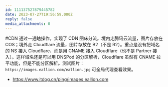 ```yaml
---
id: 111137527879445782
date: 2023-07-27T19:56:59.000Z
reply: false
media_attachments: 0
---
```


#CDN 通过一通瞎操作，实现了 CDN 图床分流。境内走腾讯云流量，图片存放在 COS；境外走 Cloudflare 流量，图片存放在 B2（不是 R2）。重点是没有把域名的 NS 接入 Cloudflare，而是用 CNAME 接入 Cloudflare（也不是 Partner 接入）。这样域名还是可以用 DNSPod 的分区解析，Cloudflare 虽然有 CNAME 拉平功能，但是不能分区解析。测试图片：`https://images.eallion.com/eallion.jpg` 可全局代理查看效果。

  * https://www.itdog.cn/ping/images.eallion.com 



